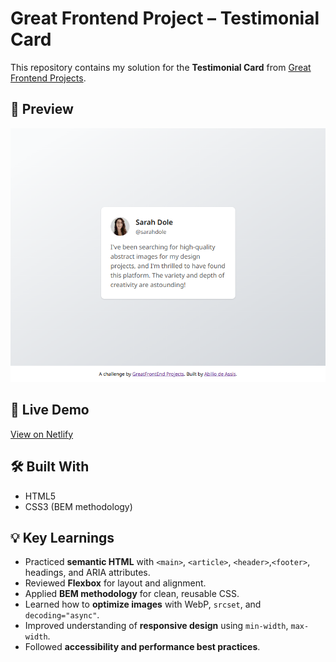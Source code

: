 # Great Frontend Project – Testimonial Card

This repository contains my solution for the **Testimonial Card** from [Great Frontend Projects](https://www.greatfrontend.com/projects).

## 📸 Preview

![Screenshot of the project](./screencapture.png)

## 🚀 Live Demo

[View on Netlify](https://abilio-gfe-testimonial-card.netlify.app/)

## 🛠️ Built With

- HTML5
- CSS3 (BEM methodology)

## 💡 Key Learnings

- Practiced **semantic HTML** with `<main>`, `<article>`, `<header>`,`<footer>`, headings, and ARIA attributes.
- Reviewed **Flexbox** for layout and alignment.
- Applied **BEM methodology** for clean, reusable CSS.
- Learned how to **optimize images** with WebP, `srcset`, and `decoding="async"`.
- Improved understanding of **responsive design** using `min-width`, `max-width`.
- Followed **accessibility and performance best practices**.
